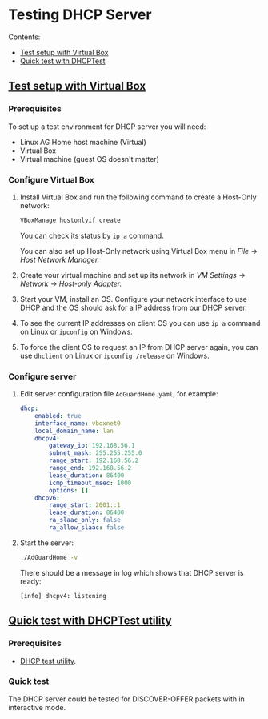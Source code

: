 # Testing DHCP Server

Contents:

- [Test setup with Virtual Box](#vbox)
- [Quick test with DHCPTest](#dhcptest)

## <a href="#vbox" id="vbox" name="vbox">Test setup with Virtual Box</a>

### Prerequisites

To set up a test environment for DHCP server you will need:

- Linux AG Home host machine (Virtual)
- Virtual Box
- Virtual machine (guest OS doesn't matter)

### Configure Virtual Box

1. Install Virtual Box and run the following command to create a Host-Only network:

    ```sh
    VBoxManage hostonlyif create
    ```

    You can check its status by `ip a` command.

    You can also set up Host-Only network using Virtual Box menu in *File → Host Network Manager.*

2. Create your virtual machine and set up its network in *VM Settings → Network → Host-only Adapter.*

3. Start your VM, install an OS. Configure your network interface to use DHCP and the OS should ask for a IP address from our DHCP server.

4. To see the current IP addresses on client OS you can use `ip a` command on Linux or `ipconfig` on Windows.

5. To force the client OS to request an IP from DHCP server again, you can use `dhclient` on Linux or `ipconfig /release` on Windows.

### Configure server

1. Edit server configuration file `AdGuardHome.yaml`, for example:

    ```yaml
    dhcp:
        enabled: true
        interface_name: vboxnet0
        local_domain_name: lan
        dhcpv4:
            gateway_ip: 192.168.56.1
            subnet_mask: 255.255.255.0
            range_start: 192.168.56.2
            range_end: 192.168.56.2
            lease_duration: 86400
            icmp_timeout_msec: 1000
            options: []
        dhcpv6:
            range_start: 2001::1
            lease_duration: 86400
            ra_slaac_only: false
            ra_allow_slaac: false
    ```

2. Start the server:

    ```sh
    ./AdGuardHome -v
    ```

    There should be a message in log which shows that DHCP server is ready:

    ```none
    [info] dhcpv4: listening
    ```

## <a href="#dhcptest" id="dhcptest" name="dhcptest">Quick test with DHCPTest utility</a>

### Prerequisites

- [DHCP test utility][dhcptest-gh].

### Quick test

The DHCP server could be tested for DISCOVER-OFFER packets with in interactive mode.

[dhcptest-gh]: https://github.com/CyberShadow/dhcptest
